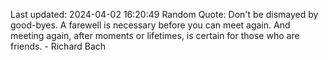 Last updated: 2024-04-02 16:20:49
Random Quote: Don't be dismayed by good-byes. A farewell is necessary before you can meet again. And meeting again, after moments or lifetimes, is certain for those who are friends. - Richard Bach